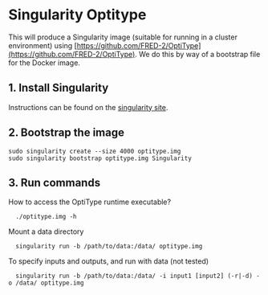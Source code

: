 # Singularity Optitype 

This will produce a Singularity image (suitable for running in a cluster environment) using [https://github.com/FRED-2/OptiType](https://github.com/FRED-2/OptiType). We do this by way of a bootstrap file for the Docker image.

## 1. Install Singularity

Instructions can be found on the [singularity site](https://singularityware.github.io).


## 2. Bootstrap the image


    sudo singularity create --size 4000 optitype.img
    sudo singularity bootstrap optitype.img Singularity


## 3. Run commands

How to access the OptiType runtime executable?


      ./optitype.img -h


Mount a data directory

      
      singularity run -b /path/to/data:/data/ optitype.img


To specify inputs and outputs, and run with data (not tested)


      singularity run -b /path/to/data:/data/ -i input1 [input2] (-r|-d) -o /data/ optitype.img


